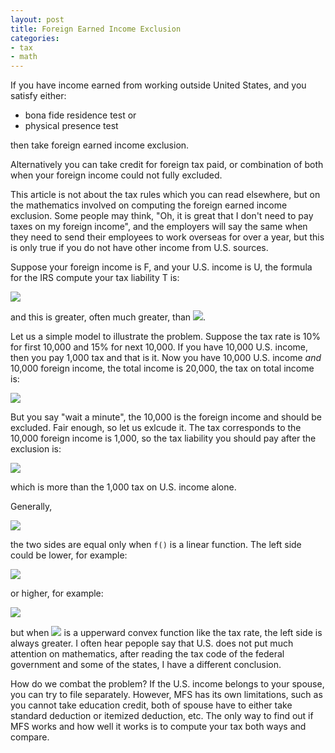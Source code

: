 ```yaml
---
layout: post
title: Foreign Earned Income Exclusion
categories:
- tax
- math
---
```


If you have income earned from working outside United States, and you satisfy either:

* bona fide residence test or
* physical presence test

then take foreign earned income exclusion.

Alternatively you can take credit for foreign tax paid, or combination of both when your foreign income could not fully excluded.

This article is not about the tax rules which you can read elsewhere, but on the mathematics involved on computing the foreign earned income exclusion. Some people may think, "Oh, it is great that I don't need to pay taxes on my foreign income", and the employers will say the same when they need to send their employees to work overseas for over a year, but this is only true if you do not have other income from U.S. sources.

Suppose your foreign income is F, and your U.S. income is U, the formula for the IRS compute your tax liability T is:

<img src="https://latex.codecogs.com/svg.latex?\small&space;T = f(U+F) - f(F) ">

and this is greater, often much greater, than <img src="https://latex.codecogs.com/svg.latex?\small&space;f(U)">.

Let us a simple model to illustrate the problem. Suppose the tax rate is 10% for first 10,000 and 15% for next 10,000. If you have 10,000 U.S. income, then you pay 1,000 tax and that is it. Now you have 10,000 U.S. income _and_ 10,000 foreign income, the total income is 20,000, the tax on total income is:

<img src="https://latex.codecogs.com/svg.latex?\small&space;10,000 * 10% + 10,000 * 15% = 2,500">

But you say "wait a minute", the 10,000 is the foreign income and should be excluded. Fair enough, so let us exlcude it. The tax corresponds to the 10,000 foreign income is 1,000, so the tax liability you should pay after the exclusion is:

<img src="https://latex.codecogs.com/svg.latex?\small&space;2,500 - 1,000 = 1,500">

which is more than the 1,000 tax on U.S. income alone.

Generally,

<img src="https://latex.codecogs.com/svg.latex?\small&space;f(a+b) - f(a) \ne f(b)">

the two sides are equal only when `f()` is a linear function. The left side could be lower, for example:

<img src="https://latex.codecogs.com/svg.latex?\small&space;\sqrt{a+b} - \sqrt{a} < \sqrt{b}">

or higher, for example:

<img src="https://latex.codecogs.com/svg.latex?\small&space;(a+b)^2 - a^2 > b^2">

but when <img src="https://latex.codecogs.com/svg.latex?\small&space;f(x)"> is a upperward convex function like the tax rate, the left side is always greater. I often hear pepople say that U.S. does not put much attention on mathematics, after reading the tax code of the federal government and some of the states, I have a different conclusion.

How do we combat the problem? If the U.S. income belongs to your spouse, you can try to file separately. However, MFS has its own limitations, such as you cannot take education credit, both of spouse have to either take standard deduction or itemized deduction, etc. The only way to find out if MFS works and how well it works is to compute your tax both ways and compare.
